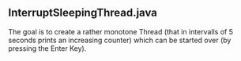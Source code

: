 ## InterruptSleepingThread.java

The goal is to create a rather monotone Thread (that in intervalls of 5 seconds prints an increasing counter) which
can be started over (by pressing the Enter Key).
